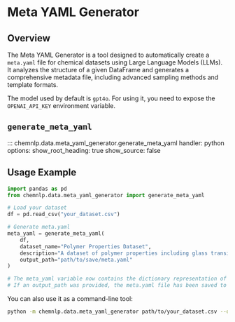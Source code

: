 # Meta YAML Generator

## Overview

The Meta YAML Generator is a tool designed to automatically create a `meta.yaml` file for chemical datasets using Large Language Models (LLMs). It analyzes the structure of a given DataFrame and generates a comprehensive metadata file, including advanced sampling methods and template formats.

The model used by default is `gpt4o`. For using it, you need to expose the `OPENAI_API_KEY` environment variable.

## `generate_meta_yaml`

::: chemnlp.data.meta_yaml_generator.generate_meta_yaml
handler: python
options:
show_root_heading: true
show_source: false

## Usage Example

```python
import pandas as pd
from chemnlp.data.meta_yaml_generator import generate_meta_yaml

# Load your dataset
df = pd.read_csv("your_dataset.csv")

# Generate meta.yaml
meta_yaml = generate_meta_yaml(
    df,
    dataset_name="Polymer Properties Dataset",
    description="A dataset of polymer properties including glass transition temperatures and densities",
    output_path="path/to/save/meta.yaml"
)

# The meta_yaml variable now contains the dictionary representation of the meta.yaml
# If an output_path was provided, the meta.yaml file has been saved to that location
```

You can also use it as a command-line tool:

```bash
python -m chemnlp.data.meta_yaml_generator path/to/your_dataset.csv --dataset_name "Polymer Properties Dataset" --description "A dataset of polymer properties including glass transition temperatures and densities" --output_path "path/to/save/meta.yaml"
```
